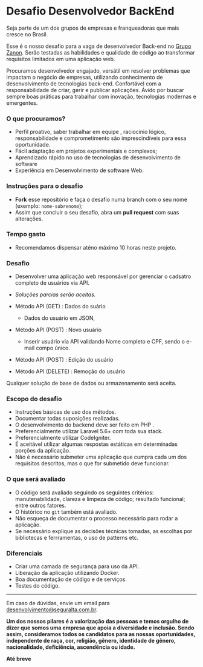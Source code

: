 # Desafio Desenvolvedor BackEnd

Seja parte de um dos grupos de empresas e franqueadoras que mais cresce no Brasil.

Esse é o nosso desafio para a vaga de desenvolvedor Back-end  no [Grupo Zanon](http://www.grupozanon.com.br/). 
Serão testadas as habilidades e qualidade de código ao transformar requisitos limitados em uma aplicação web.

Procuramos desenvolvedor engajado, versátil em resolver problemas que impactam o negócio de empresas, utilizando conhecimento de desenvolvimento de tecnologias back-end.
Confortável com a responsabilidade de criar, gerir e publicar aplicações.
Ávido por buscar sempre boas práticas para trabalhar com inovação, tecnologias modernas e emergentes.


### O que procuramos?
- Perfil proativo, saber trabalhar em equipe , raciocínio lógico, responsabilidade e comprometimento são imprescindíveis para essa oportunidade.
- Fácil adaptação em projetos experimentais e complexos;
- Aprendizado rápido no uso de tecnologias de desenvolvimento de software
- Experiência em Desenvolvimento de software Web.



### Instruções para o desafio

- **Fork** esse repositório e faça o desafio numa branch com o seu nome (exemplo: `nome-sobrenome`);
- Assim que concluir o seu desafio, abra um **pull request** com suas alterações.

### Tempo gasto
- Recomendamos dispensar aténo máximo 10 horas neste projeto.

### Desafio
- Desenvolver uma aplicação web responsável por gerenciar o cadsatro completo de usuários via API.
- *Soluções parcias serão aceitas.*

- Método API (GET) : Dados do suário
	- Dados do usuário em JSON,
- Método API (POST) : Novo usuário
	- Inserir usuário via API validando Nome completo e CPF, sendo o e-mail compo único.
- Método API (POST) : Edição do usuário
- Método API (DELETE) : Remoção do usuário


Qualquer solução de base de dados ou armazenamento será aceita.

### Escopo do desafio
- Instruções básicas de uso dos métodos.
- Documentar todas suposições realizadas.
- O desenvolvimento do backend deve ser feito em PHP .
- Preferencialmente utilizar Laravel 5.6+ com toda sua stack.
- Preferencialmente utilizar CodeIgniter.
- É aceitável utilizar algumas respostas estáticas em determinadas porções da aplicação.
- Não é necessário submeter uma aplicação que cumpra cada um dos requisitos descritos, mas o que for submetido deve funcionar.


### O que será avaliado
- O código será avaliado seguindo os seguintes critérios: manutenabilidade, clareza e limpeza de código; resultado funcional; entre outros fatores. 
- O histórico no `git` também está avaliado.
- Não esqueça de documentar o processo necessário para rodar a aplicação.
- Se necessário explique as decisões técnicas tomadas, as escolhas por bibliotecas e ferrramentas, o uso de patterns etc.


### Diferenciais
- Criar uma camada de segurança para uso da API.
- Liberação da aplicação utilizando Docker.
- Boa documentação de código e de serviços.
- Testes do código.

---
Em caso de dúvidas, envie um email para [desenvolvimento@seguralta.com.br](mailto:desenvolvimento@seguralta.com.br).


**Um dos nossos pilares é a valorização das pessoas e temos orgulho de dizer que somos uma empresa que apoia a diversidade e inclusão. Sendo assim, consideramos todos os candidatos para as nossas oportunidades, independente de raça, cor, religião, gênero, identidade de gênero, nacionalidade, deficiência, ascendência ou idade.**


**Até breve**
